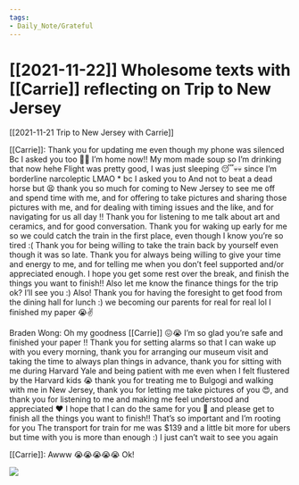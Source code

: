 ```yaml
---
tags:
- Daily_Note/Grateful
---
```


# [[2021-11-22]] Wholesome texts with [[Carrie]] reflecting on Trip to New Jersey


[[2021-11-21 Trip to New Jersey with Carrie]]

[[Carrie]]:
Thank you for updating me even though my phone was silenced Bc I asked you too 🥺🥺
I’m home now!! My mom made soup so I’m drinking that now hehe
Flight was pretty good, I was just sleeping 😴💀💀 since I’m borderline narcoleptic LMAO \* bc I asked you to
And not to beat a dead horse but 😫 thank you so much for coming to New Jersey to see me off and spend time with me, and for offering to take pictures and sharing those pictures with me, and for dealing with timing issues and the like, and for navigating for us all day !! Thank you for listening to me talk about art and ceramics, and for good conversation. Thank you for waking up early for me so we could catch the train in the first place, even though I know you’re so tired :( Thank you for being willing to take the train back by yourself even though it was so late. Thank you for always being willing to give your time and energy to me, and for telling me when you don’t feel supported and/or appreciated enough.
I hope you get some rest over the break, and finish the things you want to finish!! Also let me know the finance things for the trip ok? I’ll see you :)
Also! Thank you for having the foresight to get food from the dining hall for lunch :) we becoming our parents for real for real lol
I finished my paper 😭✌️

Braden Wong:
Oh my goodness [[Carrie]] 😖😭
I’m so glad you’re safe and finished your paper !!
Thank you for setting alarms so that I can wake up with you every morning, thank you for arranging our museum visit and taking the time to always plan things in advance, thank you for sitting with me during Harvard Yale and being patient with me even when I felt flustered by the Harvard kids 😭 thank you for treating me to Bulgogi and walking with me in New Jersey, thank you for letting me take pictures of you 😍, and thank you for listening to me and making me feel understood and appreciated ❤️ I hope that I can do the same for you 🤗 and please get to finish all the things you want to finish!! That’s so important and I’m rooting for you
The transport for train for me was \$139 and a little bit more for ubers but time with you is more than enough :) I just can’t wait to see you again

[[Carrie]]:
Awww 😭😭😭😭😭
Ok!

![](https://i.imgur.com/KJaqWnd.png)